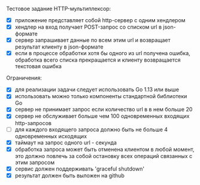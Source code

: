 Тестовое задание HTTP-мультиплексор:
- [x] приложение представляет собой http-сервер с одним хендлером
- [x] хендлер на вход получает POST-запрос со списком url в json-формате
- [x] сервер запрашивает данные по всем этим url и возвращает результат клиенту в json-формате
- [x] если в процессе обработки хотя бы одного из url получена ошибка, обработка всего списка прекращается и клиенту возвращается текстовая ошибка 

Ограничения:
- [x] для реализации задачи следует использовать Go 1.13 или выше
- [x] использовать можно только компоненты стандартной библиотеки Go
- [x] сервер не принимает запрос если количество url в в нем больше 20
- [x] сервер не обслуживает больше чем 100 одновременных входящих http-запросов
- [ ] для каждого входящего запроса должно быть не больше 4 одновременных исходящих
- [x] таймаут на запрос одного url - секунда
- [x] обработка запроса может быть отменена клиентом в любой момент, это должно повлечь за собой остановку всех операций связанных с этим запросом
- [x] сервис должен поддерживать 'graceful shutdown'
- [x] результат должен быть выложен на github